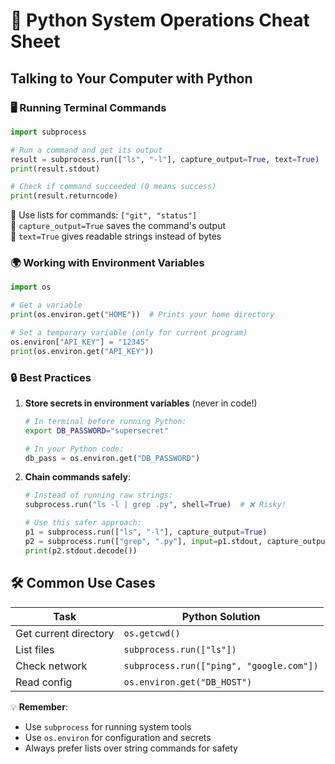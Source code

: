 # 🔌 Python System Operations Cheat Sheet

## Talking to Your Computer with Python

### 🖥️ Running Terminal Commands
```python
import subprocess

# Run a command and get its output
result = subprocess.run(["ls", "-l"], capture_output=True, text=True)
print(result.stdout)

# Check if command succeeded (0 means success)
print(result.returncode)
```
🔹 Use lists for commands: `["git", "status"]`  
🔹 `capture_output=True` saves the command's output  
🔹 `text=True` gives readable strings instead of bytes  

### 🌍 Working with Environment Variables
```python
import os

# Get a variable
print(os.environ.get("HOME"))  # Prints your home directory

# Set a temporary variable (only for current program)
os.environ["API_KEY"] = "12345"
print(os.environ.get("API_KEY"))
```

### 🔒 Best Practices
1. **Store secrets in environment variables** (never in code!)
   ```bash
   # In terminal before running Python:
   export DB_PASSWORD="supersecret"
   ```
   ```python
   # In your Python code:
   db_pass = os.environ.get("DB_PASSWORD")
   ```

2. **Chain commands safely**:
   ```python
   # Instead of running raw strings:
   subprocess.run("ls -l | grep .py", shell=True)  # ❌ Risky!
   
   # Use this safer approach:
   p1 = subprocess.run(["ls", "-l"], capture_output=True)
   p2 = subprocess.run(["grep", ".py"], input=p1.stdout, capture_output=True)
   print(p2.stdout.decode())
   ```

## 🛠️ Common Use Cases
| Task | Python Solution |
|------|-----------------|
| Get current directory | `os.getcwd()` |
| List files | `subprocess.run(["ls"])` |
| Check network | `subprocess.run(["ping", "google.com"])` |
| Read config | `os.environ.get("DB_HOST")` |

💡 **Remember**: 
- Use `subprocess` for running system tools
- Use `os.environ` for configuration and secrets
- Always prefer lists over string commands for safety
